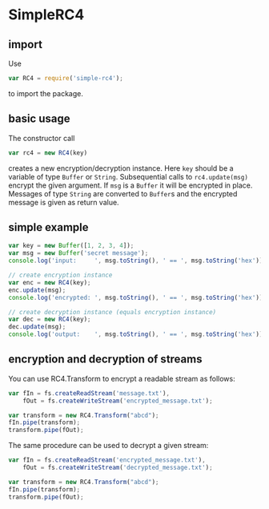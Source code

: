 # SimpleRC4

## import
Use

```js
var RC4 = require('simple-rc4');
```

to import the package.


## basic usage
The constructor call

```js
var rc4 = new RC4(key)
```

creates a new encryption/decryption instance.
Here `key` should be a variable of type `Buffer` or `String`.
Subsequential calls to `rc4.update(msg)` encrypt the given argument.
If `msg` is a `Buffer` it will be encrypted in place. Messages of type `String` are converted to `Buffer`s and the encrypted message is given as return value.
 
## simple example

```js
var key = new Buffer([1, 2, 3, 4]);
var msg = new Buffer('secret message');
console.log('input:     ', msg.toString(), ' == ', msg.toString('hex'));

// create encryption instance
var enc = new RC4(key);
enc.update(msg);
console.log('encrypted: ', msg.toString(), ' == ', msg.toString('hex'));

// create decryption instance (equals encryption instance)
var dec = new RC4(key);
dec.update(msg);
console.log('output:    ', msg.toString(), ' == ', msg.toString('hex'));
```


## encryption and decryption of streams
You can use RC4.Transform to encrypt a readable stream as follows:

```js
var fIn = fs.createReadStream('message.txt'),
    fOut = fs.createWriteStream('encrypted_message.txt');

var transform = new RC4.Transform("abcd");
fIn.pipe(transform);
transform.pipe(fOut);
```

The same procedure can be used to decrypt a given stream:

```js
var fIn = fs.createReadStream('encrypted_message.txt'),
    fOut = fs.createWriteStream('decrypted_message.txt');

var transform = new RC4.Transform("abcd");
fIn.pipe(transform);
transform.pipe(fOut);
```